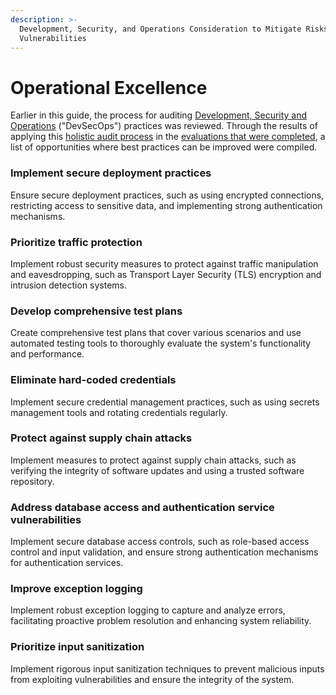 ```yaml
---
description: >-
  Development, Security, and Operations Consideration to Mitigate Risks and
  Vulnerabilities
---
```


# Operational Excellence

Earlier in this guide, the process for auditing [Development, Security and Operations](../process/audit-components-steps-and-timeline/devsecops.md) ("DevSecOps") practices was reviewed. Through the results of applying this [holistic audit process](../process/holistic-audits-for-ict4d.md) in the [evaluations that were completed](../partners/evaluations-outcomes.md), a list of opportunities where best practices can be improved were compiled.

### **Implement secure deployment practices**

Ensure secure deployment practices, such as using encrypted connections, restricting access to sensitive data, and implementing strong authentication mechanisms.

### **Prioritize traffic protection**

Implement robust security measures to protect against traffic manipulation and eavesdropping, such as Transport Layer Security (TLS) encryption and intrusion detection systems.

### **Develop comprehensive test plans**

Create comprehensive test plans that cover various scenarios and use automated testing tools to thoroughly evaluate the system's functionality and performance.

### **Eliminate hard-coded credentials**

Implement secure credential management practices, such as using secrets management tools and rotating credentials regularly.

### **Protect against supply chain attacks**

Implement measures to protect against supply chain attacks, such as verifying the integrity of software updates and using a trusted software repository.

### **Address database access and authentication service vulnerabilities**

Implement secure database access controls, such as role-based access control and input validation, and ensure strong authentication mechanisms for authentication services.

### **Improve exception logging**

Implement robust exception logging to capture and analyze errors, facilitating proactive problem resolution and enhancing system reliability.

### **Prioritize input sanitization**

Implement rigorous input sanitization techniques to prevent malicious inputs from exploiting vulnerabilities and ensure the integrity of the system.
